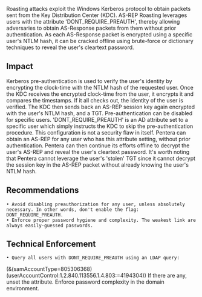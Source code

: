 Roasting attacks exploit the Windows Kerberos protocol to obtain packets sent from the Key Distribution Center (KDC). AS-REP Roasting leverages users with the attribute 'DONT_REQUIRE_PREAUTH', thereby allowing adversaries to obtain AS-Response packets from them without prior authentication. As each AS-Response packet is encrypted using a specific user's NTLM hash, it can be cracked offline using brute-force or dictionary techniques to reveal the user's cleartext password.

## Impact
Kerberos pre-authentication is used to verify the user's identity by encrypting the clock-time with the NTLM hash of the requested user. 
Once the KDC receives the encrypted clock-time from the user, it encrypts it and compares the timestamps. If it all checks out, the identity of the user is verified. The KDC then sends back an AS-REP session key again encrypted with the user's NTLM hash, and a TGT.
Pre-authentication can be disabled for specific users. 'DONT_REQUIRE_PREAUTH' is an AD attribute set to a specific user which simply instructs the KDC to skip the pre-authentication procedure. This configuration is not a security flaw in itself. 
Pentera can obtain an AS-REP for any user who has this attribute setting, without prior authentication. Pentera can then continue its efforts offline to decrypt the user's AS-REP and reveal the user's cleartext password.
It's worth noting that Pentera cannot leverage the user's 'stolen' TGT since it cannot decrypt the session key in the AS-REP packet without already knowing the user's NTLM hash. 

## Recommendations
	• Avoid disabling preauthorization for any user, unless absolutely necessary. In other words, don't enable the flag: DONT_REQUIRE_PREAUTH.
	• Enforce proper password hygiene and complexity. The weakest link are always easily-guessed passwords.
	
## Technical Enforcement 
	• Query all users with DONT_REQUIRE_PREAUTH using an LDAP query: 
(&(samAccountType=805306368)(userAccountControl:1.2.840.113556.1.4.803:=4194304))
If there are any, unset the attribute.
Enforce password complexity in the domain environment.
